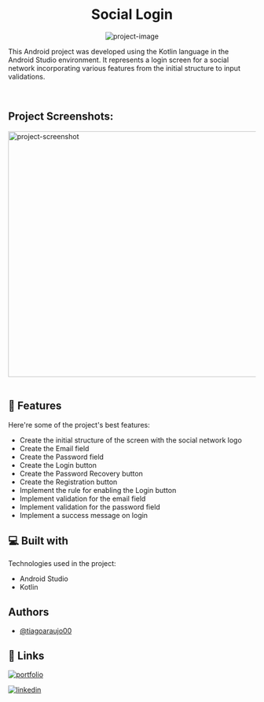 <h1 align="center" id="title">Social Login</h1>

<p align="center"><img src="https://socialify.git.ci/tiagoaraujo00/social-login/image?language=1&amp;owner=1&amp;name=1&amp;stargazers=1&amp;theme=Light" alt="project-image"></p>

<p id="description">This Android project was developed using the Kotlin language in the Android Studio environment. It represents a login screen for a social network incorporating various features from the initial structure to input validations.</p>

<br />

<h2>Project Screenshots:</h2>


<img src="https://raw.githubusercontent.com/tiagoaraujo00/social-login/main/assets/projeto-login-social.png" alt="project-screenshot" width="1000" height="500/">

 <br />
<br />
  
<h2>🧐 Features</h2>

Here're some of the project's best features:

*   Create the initial structure of the screen with the social network logo
*   Create the Email field
*   Create the Password field
*   Create the Login button
*   Create the Password Recovery button
*   Create the Registration button
*   Implement the rule for enabling the Login button
*   Implement validation for the email field
*   Implement validation for the password field
*   Implement a success message on login

  
  
<h2>💻 Built with</h2>

Technologies used in the project:

*   Android Studio
*   Kotlin
## Authors

- [@tiagoaraujo00](https://github.com/tiagoaraujo00)


## 🔗 Links
[![portfolio](https://img.shields.io/badge/my_portfolio-000?style=for-the-badge&logo=ko-fi&logoColor=white)](https://katherineoelsner.com/)

[![linkedin](https://img.shields.io/badge/linkedin-0A66C2?style=for-the-badge&logo=linkedin&logoColor=white)](https://www.linkedin.com/in/tiago-araujo-de-morais/)
